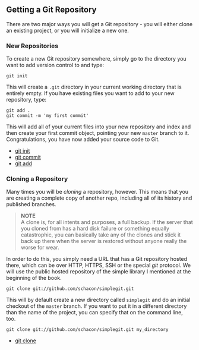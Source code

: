 <!--
SPDX-FileCopyrightText: 2008 Geoffrey Grosenbach <boss@topfunky.com>
SPDX-FileCopyrightText: 2008 Scott Chacon <schacon@gmail.com>

SPDX-License-Identifier: CC-BY-SA-3.0
-->

## Getting a Git Repository

There are two major ways you will get a Git repository - you will either clone an existing project, or you will initialize a new one.

### New Repositories

To create a new Git repository somewhere, simply go to the directory you want to add version control to and type:

```shell
git init
```

This will create a `.git` directory in your current working directory that is entirely empty. If you have existing files you want to add to your new repository, type:

```shell
git add .
git commit -m 'my first commit'
```

This will add all of your current files into your new repository and index and then create your first commit object, pointing your new `master` branch to it. Congratulations, you have now added your source code to Git.

- [git init](http://www.kernel.org/pub/software/scm/git/docs/git-init.html)
- [git commit](http://www.kernel.org/pub/software/scm/git/docs/git-commit.html)
- [git add](http://www.kernel.org/pub/software/scm/git/docs/git-add.html)

### Cloning a Repository

Many times you will be *cloning* a repository, however. This means that you are creating a complete copy of another repo, including all of its history and published branches.

> **NOTE** \
A clone is, for all intents and purposes, a full backup. If the server that you cloned from has a hard disk failure or something equally catastrophic, you can basically take any of the clones and stick it back up there when the server is restored without anyone really the worse for wear.

In order to do this, you simply need a URL that has a Git repository hosted there, which can be over HTTP, HTTPS, SSH or the special *git* protocol. We will use the public hosted repository of the simple library I mentioned at the beginning of the book.

```shell
git clone git://github.com/schacon/simplegit.git
```

This will by default create a new directory called `simplegit` and do an initial checkout of the `master` branch. If you want to put it in a different directory than the name of the project, you can specify that on the command line, too.

```shell
git clone git://github.com/schacon/simplegit.git my_directory
```

- [git clone](http://www.kernel.org/pub/software/scm/git/docs/git-clone.html)
